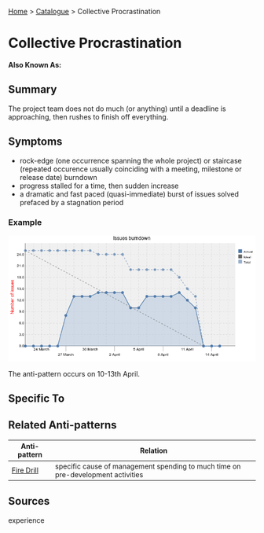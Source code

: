 [Home](../README.md) > [Catalogue](../Antipatterns_catalogue.md) > Collective Procrastination
# Collective Procrastination
**Also Known As:**
## Summary
The project team does not do much (or anything) until a deadline is approaching, then rushes to finish off everything.
## Symptoms
 - rock-edge (one occurrence spanning the whole project) or staircase (repeated occurence usually coinciding with a meeting, milestone or release date) burndown
 - progress stalled for a time, then sudden increase
 - a dramatic and fast paced (quasi-immediate) burst of issues solved prefaced by a stagnation period
### Example

![burndown chart showing Collective Procrastination anti-pattern](Collective_Procrastination_-_burndown_example.png)

The anti-pattern occurs on 10-13th April.

## Specific To

## Related Anti-patterns
|Anti-pattern  | Relation |
|--|--|
| [Fire Drill](Fire_Drill.md) | specific cause of management spending to much time on pre-development activities |
## Sources
experience
